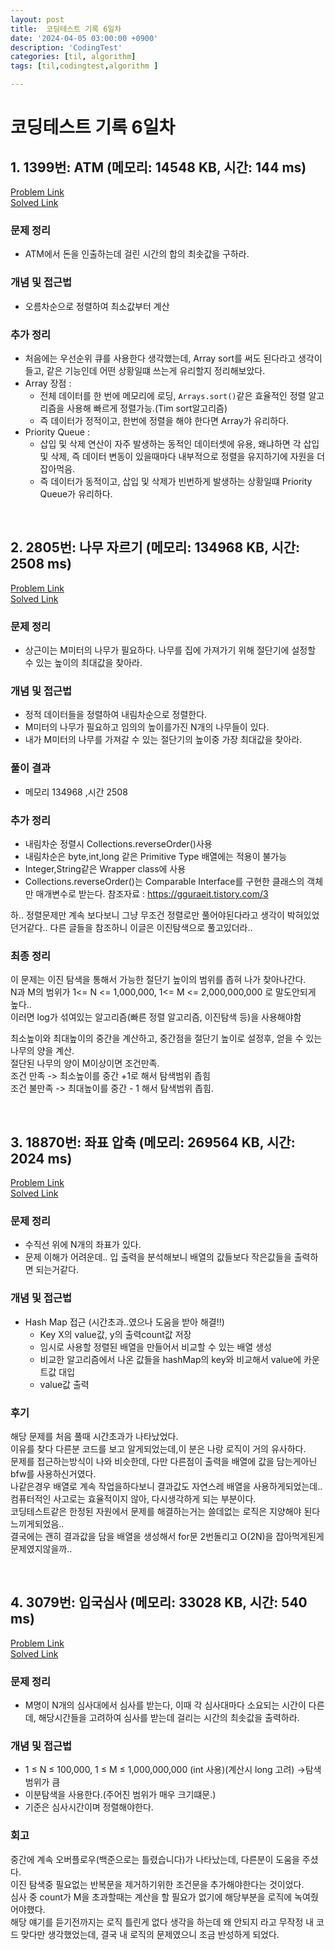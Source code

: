 ```yaml
---
layout: post
title:  코딩테스트 기록 6일차
date: '2024-04-05 03:00:00 +0900'
description: 'CodingTest'
categories: [til, algorithm]
tags: [til,codingtest,algorithm ]

---
```

# 코딩테스트 기록 6일차

## 1. 1399번: ATM (메모리: 14548 KB, 시간: 144 ms)
[Problem Link](https://www.acmicpc.net/problem/11399) <br>
[Solved Link](https://github.com/Ooyd/algorithm-and-data-structure/tree/main/%EB%B0%B1%EC%A4%80/Silver/11399.%E2%80%85ATM)

### 문제 정리
 - ATM에서 돈을 인출하는데 걸린 시간의 합의 최솟값을 구하라.
  
### 개념 및 접근법
 - 오름차순으로 정렬하여 최소값부터 계산

### 추가 정리
- 처음에는 우선순위 큐를 사용한다 생각했는데, Array sort를 써도 된다라고 생각이들고, 같은 기능인데 어떤 상황일떄 쓰는게 유리할지 정리해보았다.
- Array 장점 :
  - 전체 데이터를 한 번에 메모리에 로딩, `Arrays.sort()`같은 효율적인 정렬 알고리즘을 사용해 빠르게 정렬가능.(Tim sort알고리즘)
  - 즉 데이터가 정적이고, 한번에 정렬을 해야 한다면 Array가 유리하다.
 - Priority Queue :
    - 삽입 및 삭제 연산이 자주 발생하는 동적인 데이터셋에 유용, 왜냐하면 각 삽입 및 삭제, 즉 데이터 변동이 있을때마다 내부적으로 정렬을 유지하기에 자원을 더 잡아먹음.
    - 즉 데이터가 동적이고, 삽입 및 삭제가 빈번하게 발생하는 상황일떄 Priority Queue가 유리하다.
<br>

## 2. 2805번: 나무 자르기 (메모리: 134968 KB, 시간: 2508 ms)
[Problem Link](https://www.acmicpc.net/problem/2075) <br>
[Solved Link](https://github.com/Ooyd/algorithm-and-data-structure/tree/main/%EB%B0%B1%EC%A4%80/Silver/2805.%E2%80%85%EB%82%98%EB%AC%B4%E2%80%85%EC%9E%90%EB%A5%B4%EA%B8%B0)

### 문제 정리
 - 상근이는 M미터의 나무가 필요하다. 나무를 집에 가져가기 위해 절단기에 설정할 수 있는 높이의 최대값을 찾아라.
### 개념 및 접근법
- 정적 데이터들을 정렬하여 내림차순으로 정렬한다.
- M미터의 나무가 필요하고 임의의 높이를가진 N개의 나무들이 있다.
- 내가 M미터의 나무를 가져갈 수 있는 절단기의 높이중 가장 최대값을 찾아라.

### 풀이 결과
 -  메모리 134968 ,시간 2508

### 추가 정리
- 내림차순 정렬시 Collections.reverseOrder()사용
- 내림차순은 byte,int,long 같은 Primitive Type 배열에는 적용이 불가능
- Integer,String같은 Wrapper class에 사용
- Collections.reverseOrder()는 Comparable Interface를 구현한 클래스의 객체만 매개변수로 받는다.
참조자료 : https://gguraeit.tistory.com/3<br>

하.. 정렬문제만 계속 보다보니 그냥 무조건 정렬로만 풀어야된다라고 생각이 박혀있었던거같다..
다른 글들을 참조하니 이글은 이진탐색으로 풀고있더라..

 ### 최종 정리
이 문제는 이진 탐색을 통해서 가능한 절단기 높이의 범위를 좁혀 나가 찾아나간다.<br>
  N과 M의 범위가 1<= N <= 1,000,000, 1<= M <= 2,000,000,000 로 말도안되게 높다..<br>
 이러면 log가 섞여있는 알고리즘(빠른 정렬 알고리즘, 이진탐색 등)을 사용해야함

 최소높이와 최대높이의 중간을 계산하고, 중간점을 절단기 높이로 설정후, 얻을 수 있는 나무의 양을 계산.<br>
  절단된 나무의 양이 M이상이면 조건만족.<br>
조건 만족 -> 최소높이를  중간 +1로 해서 탐색범위 좁힘<br>
 조건 불만족 -> 최대높이를 중간 - 1 해서 탐색범위 좁힘.

<br>

## 3. 18870번: 좌표 압축 (메모리: 269564 KB, 시간: 2024 ms)
[Problem Link](https://www.acmicpc.net/problem/18870) <br>
[Solved Link]()

### 문제 정리
 - 수직선 위에 N개의 좌표가 있다.
 - 문제 이해가 어려운데.. 입 출력을 분석해보니 배열의 값들보다 작은값들을 출력하면 되는거같다.
### 개념 및 접근법
  - Hash Map 접근 (시간초과..였으나 도움을 받아 해결!!)
    - Key X의 value값, y의 출력count값 저장
    - 임시로 사용할 정렬된 배열을 만들어서 비교할 수 있는 배열 생성
    - 비교한 알고리즘에서 나온 값들을 hashMap의 key와 비교해서 value에 카운트값 대입
    - value값 출력

### 후기
  해당 문제를 처음 풀때 시간초과가 나타났었다.<br>
 이유를 찾다 다른분 코드를 보고 알게되었는데,이 분은 나랑 로직이 거의 유사하다.<br>
 문제를 접근하는방식이 나와 비슷한데,
 다만 다른점이 출력을 배열에 값을 담는게아닌 bfw를 사용하신거였다.<br>
 나같은경우 배열로 계속 작업을하다보니 결과값도 자연스레 배열을 사용하게되었는데.. 컴퓨터적인 사고로는 효율적이지 않아, 다시생각하게 되는 부분이다. <br>
 코딩테스트같은 한정된 자원에서 문제를 해결하는거는 쓸데없는 로직은 지양해야 된다 느끼게되었음..<br>
 결국에는 괜히 결과값을 담을 배열을 생성해서 for문 2번돌리고 O(2N)을 잡아먹게된게 문제였지않을까..
 
<br>

## 4. 3079번: 입국심사 (메모리: 33028 KB, 시간: 540 ms)
[Problem Link](https://www.acmicpc.net/problem/3079) <br>
[Solved Link](https://github.com/Ooyd/algorithm-and-data-structure/tree/main/%EB%B0%B1%EC%A4%80/Gold/3079.%E2%80%85%EC%9E%85%EA%B5%AD%EC%8B%AC%EC%82%AC)

### 문제 정리
 - M명이 N개의 심사대에서 심사를 받는다, 이때 각 심사대마다 소요되는 시간이 다른데, 해당시간들을 고려하여 심사를 받는데 걸리는 시간의 최솟값을 출력하라.
  
### 개념 및 접근법
 - 1 ≤ N ≤ 100,000, 1 ≤ M ≤ 1,000,000,000 (int 사용)(계산시 long 고려) ->탐색범위가 큼
 - 이분탐색을 사용한다.(주어진 범위가 매우 크기떄문.)
 - 기준은 심사시간이며 정렬해야한다.

### 회고
  중간에 계속 오버플로우(백준으로는 틀렸습니다)가 나타났는데, 다른분이 도움을 주셨다.<br>
이진 탐색중 필요없는 반복문을 제거하기위한 조건문을 추가해야한다는 것이었다.<br>
심사 중 count가 M을 초과할때는 계산을 할 필요가 없기에 해당부분을 로직에 녹여줬어야했다.<br>
해당 얘기를 듣기전까지는 로직 틀린게 없다 생각을 하는데 왜 안되지 라고 무작정 내 코드 맞다만 생각했었는데, 결국 내 로직의 문제였으니 조금 반성하게 되었다.
